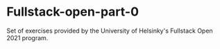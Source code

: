 # Fullstack-open-part-0
Set of exercises provided by the University of Helsinky's Fullstack Open 2021 program.
